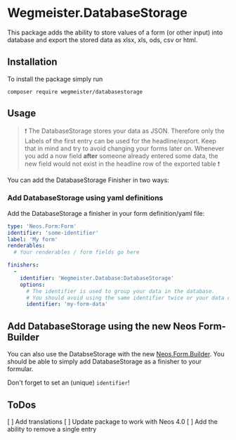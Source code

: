 # Wegmeister.DatabaseStorage

This package adds the ability to store values of a form (or other input) into database and export the stored data as xlsx, xls, ods, csv or html.

## Installation

To install the package simply run

```
composer require wegmeister/databasestorage
```

## Usage

> :exclamation: The DatabaseStorage stores your data as JSON. Therefore only the Labels of the first entry can be used for the headline/export. Keep that in mind and try to avoid changing your forms later on. Whenever you add a now field **after** someone already entered some data, the new field would not exist in the headline row of the exported table :exclamation:

You can add the DatabaseStorage Finisher in two ways:


### Add DatabaseStorage using yaml definitions

Add the DatabaseStorage a finisher in your form definition/yaml file:

```yaml
type: 'Neos.Form:Form'
identifier: 'some-identifier'
label: 'My form'
renderables:
  # Your renderables / form fields go here

finishers:
  -
    identifier: 'Wegmeister.Database:DatabaseStorage'
    options:
      # The identifier is used to group your data in the database.
      # You should avoid using the same identifier twice or your data could become a little messed up.
      identifier: 'my-form-data'
```


## Add DatabaseStorage using the new Neos Form-Builder

You can also use the DatabseStorage with the new [Neos.Form.Builder](https://github.com/neos/form-builder).
You should be able to simply add DatabaseStorage as a finisher to your formular.

Don't forget to set an (unique) `identifier`!


## ToDos

[ ] Add translations
[ ] Update package to work with Neos 4.0
[ ] Add the ability to remove a single entry
